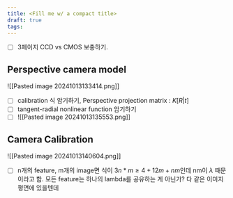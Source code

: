 ```yaml
---
title: <Fill me w/ a compact title>
draft: true
tags:
---
```

- [ ]   3페이지 CCD vs CMOS 보충하기.


## Perspective camera model
![[Pasted image 20241013133414.png]]
- [ ] calibration 식 암기하기, Perspective projection matrix : $K[R|t]$ 
- [ ] tangent-radial nonlinear function 암기하기
- [ ] ![[Pasted image 20241013135553.png]]

## Camera Calibration
![[Pasted image 20241013140604.png]]
- [ ] n개의 feature, m개의 image면 식이 $3n*m ≥ 4+12m+nm$인데 nm이 $\lambda$ 때문이라고 함. 모든 feature는 하나의 lambda를 공유하는 게 아닌가? 다 같은 이미지평면에 있을텐데 